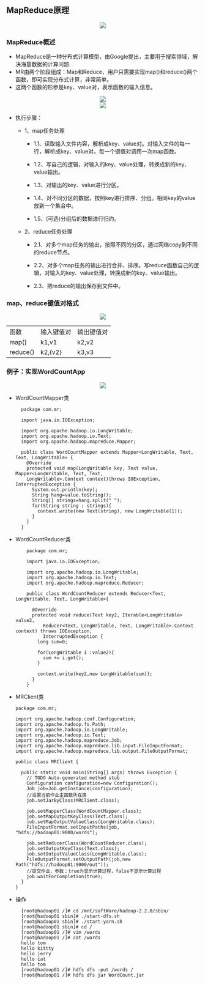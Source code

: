 ## MapReduce原理


  <div align="center"><img src="https://github.com/sunnyandgood/BigBata/blob/master/MapReduce/img/%E5%AF%BC%E6%B5%B7%E9%87%8F%E6%95%B0%E6%8D%AE%E8%AE%A1%E7%AE%97.png"/></div>

### MapReduce概述
* MapReduce是一种分布式计算模型，由Google提出，主要用于搜索领域，解决海量数据的计算问题.
* MR由两个阶段组成：Map和Reduce，用户只需要实现map()和reduce()两个函数，即可实现分布式计算，非常简单。
* 这两个函数的形参是key、value对，表示函数的输入信息。

<div align="center"><img src="https://github.com/sunnyandgood/BigBata/blob/master/MapReduce/img/%E8%AE%BE%E8%AE%A1%E4%B8%80%E4%B8%AAMapReduce%E6%A1%86%E6%9E%B6.png"/></div>

<div align="center"><img src="https://github.com/sunnyandgood/BigBata/blob/master/MapReduce/img/MapReduce%E6%A1%86%E6%9E%B6.png"/></div>

* 执行步骤：

   * 1、map任务处理
   
      * 1.1、读取输入文件内容，解析成key、value对。对输入文件的每一行，解析成key、value对。每一个键值对调用一次map函数。
      
      * 1.2、写自己的逻辑，对输入的key、value处理，转换成新的key、value输出。
      
      * 1.3、对输出的key、value进行分区。
      
      * 1.4、对不同分区的数据，按照key进行排序、分组。相同key的value放到一个集合中。
      
      * 1.5、(可选)分组后的数据进行归约。
      
  * 2、reduce任务处理
  
      * 2.1、对多个map任务的输出，按照不同的分区，通过网络copy到不同的reduce节点。
      
      * 2.2、对多个map任务的输出进行合并、排序。写reduce函数自己的逻辑，对输入的key、value处理，转换成新的key、value输出。
      
      * 2.3、把reduce的输出保存到文件中。
      

### map、reduce键值对格式

<div align="center"><img src="https://github.com/sunnyandgood/BigBata/blob/master/MapReduce/img/Map%E4%B8%8EReduce%E5%87%BD%E6%95%B0.png"/></div>

  <table>
     <tr>
        <td>函数</td>
        <td>输入键值对</td>
        <td>输出键值对</td>
     </tr>
     <tr>
        <td>map()</td>
        <td>k1,v1</td>
        <td>k2,v2</td>
     </tr>
     <tr>
        <td>reduce()</td>
        <td>k2,{v2}</td>
        <td>k3,v3</td>
     </tr>
  </table>

### 例子：实现WordCountApp

<div align="center"><img src="https://github.com/sunnyandgood/BigBata/blob/master/MapReduce/img/wordCount.png"/></div>

* WordCountMapper类

        package com.mr;

        import java.io.IOException;

        import org.apache.hadoop.io.LongWritable;
        import org.apache.hadoop.io.Text;
        import org.apache.hadoop.mapreduce.Mapper;

        public class WordCountMapper extends Mapper<LongWritable, Text, Text, LongWritable> {
          @Override
          protected void map(LongWritable key, Text value, Mapper<LongWritable, Text, Text, 
          LongWritable>.Context context)throws IOException, InterruptedException {
            System.out.println(key);
            String hang=value.toString();
            String[] strings=hang.split(" ");
            for(String string : strings){
              context.write(new Text(string), new LongWritable(1));
            }
          }
        }


* WordCountReducer类

          package com.mr;

          import java.io.IOException;

          import org.apache.hadoop.io.LongWritable;
          import org.apache.hadoop.io.Text;
          import org.apache.hadoop.mapreduce.Reducer;

          public class WordCountReducer extends Reducer<Text, LongWritable, Text, LongWritable>{

            @Override
            protected void reduce(Text key2, Iterable<LongWritable> value2,
                Reducer<Text, LongWritable, Text, LongWritable>.Context context) throws IOException, 
                InterruptedException {
              long sum=0;

              for(LongWritable i :value2){
                sum += i.get();
              }

              context.write(key2,new LongWritable(sum));
            }
          }

* MRClient类

      package com.mr;

      import org.apache.hadoop.conf.Configuration;
      import org.apache.hadoop.fs.Path;
      import org.apache.hadoop.io.LongWritable;
      import org.apache.hadoop.io.Text;
      import org.apache.hadoop.mapreduce.Job;
      import org.apache.hadoop.mapreduce.lib.input.FileInputFormat;
      import org.apache.hadoop.mapreduce.lib.output.FileOutputFormat;

      public class MRClient {

        public static void main(String[] args) throws Exception {
          // TODO Auto-generated method stub
          Configuration configuration=new Configuration();
          Job job=Job.getInstance(configuration);
          //设置当前作业主函数所在类
          job.setJarByClass(MRClient.class);

          job.setMapperClass(WordCountMapper.class);
          job.setMapOutputKeyClass(Text.class);
          job.setMapOutputValueClass(LongWritable.class);
          FileInputFormat.setInputPaths(job, "hdfs://hadoop01:9000/words");

          job.setReducerClass(WordCountReducer.class);
          job.setOutputKeyClass(Text.class);
          job.setOutputValueClass(LongWritable.class);
          FileOutputFormat.setOutputPath(job,new Path("hdfs://hadoop01:9000/out"));
          //提交作业，参数：true为显示计算过程，false不显示计算过程
          job.waitForCompletion(true);		
        }
      }

* 操作

        [root@hadoop01 /]# cd /mnt/softWare/hadoop-2.2.0/sbin/
        [root@hadoop01 sbin]# ./start-dfs.sh 
        [root@hadoop01 sbin]# ./start-yarn.sh
        [root@hadoop01 sbin]# cd / 
        [root@hadoop01 /]# vim /words
        [root@hadoop01 /]# cat /words 
        hello tom
        hello kittty
        hello jerry
        hello cat
        hello tom
        [root@hadoop01 /]# hdfs dfs -put /words /
        [root@hadoop01 /]# hdfs dfs jar WordCount.jar 

